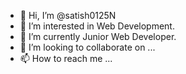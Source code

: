 - 👋 Hi, I’m @satish0125N
- 👀 I’m interested in Web Development.
- 🌱 I’m currently Junior Web Developer.
- 💞️ I’m looking to collaborate on ...
- 📫 How to reach me ...

<!---
satish0125N/satish0125N is a ✨ special ✨ repository because its `README.md` (this file) appears on your GitHub profile.
You can click the Preview link to take a look at your changes.
--->
